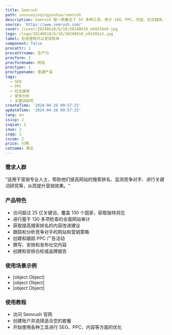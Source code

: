 ```yaml
---
title: Semrush
path: sousuoyinqingyouhua/semrush
description: Semrush 是一款集合了 55 多种工具，用于 SEO、PPC、内容、社交媒体、竞争研究等领域，帮助您使业务在线可见。
source: 'https://www.semrush.com/'
cover: /cover/20240610/6/10/20240610_e44256a9.jpg
logo: /logo/20240610/6/10/20240610_e94202e3.jpg
label: 在线营销可以变得简单
component: false
procattr: 1
procattrname: 生产力
procform: 1
procformname: 网站
proctype: 1
proctypename: 普通产品
tags:
  - SEO
  - PPC
  - 社交媒体
  - 竞争分析
  - 关键词研究
createTime: '2024-04-26 09:57:25'
updateTime: '2024-04-26 09:57:25'
lang: en
isicp: 2
isqian: 2
iswx: 2
isqq: 2
iscom: 2
price: 付费
catname: 商业
---
```




### 需求人群
"适用于营销专业人士，帮助他们提高网站的搜索排名、监测竞争对手、进行关键词研究等，从而提升营销效果。"

### 产品特色
* 访问超过 25 亿关键词，覆盖 130 个国家，获取独特洞见
* 进行基于 130 多项检查的全面网站审计
* 获取提高搜索排名的内容改进建议
* 跟踪和分析竞争对手的网站和营销策略
* 创建和跟踪 PPC 广告活动
* 撰写、安排和发布社交内容
* 创建和安排白标或品牌报告

### 使用场景示例
* [object Object]
* [object Object]
* [object Object]

### 使用教程
* 访问 Semrush 官网
* 创建账户并选择适合您的套餐
* 开始使用各种工具进行 SEO、PPC、内容等方面的优化

  
